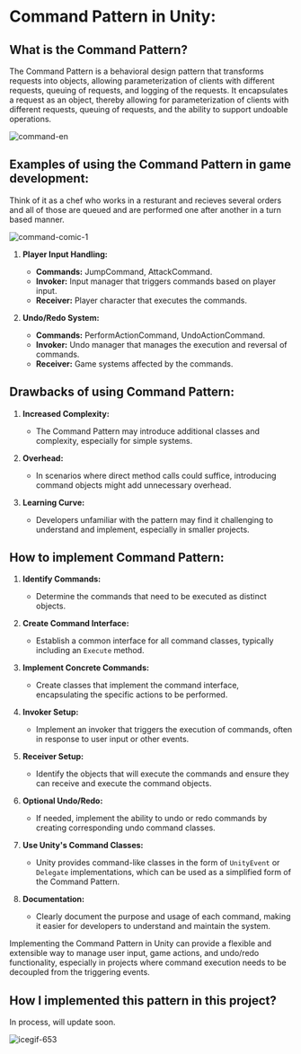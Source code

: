 # **Command Pattern in Unity:**

## **What is the Command Pattern?**

The Command Pattern is a behavioral design pattern that transforms requests into objects, allowing parameterization of clients with different requests, queuing of requests, and logging of the requests. It encapsulates a request as an object, thereby allowing for parameterization of clients with different requests, queuing of requests, and the ability to support undoable operations.

![command-en](https://github.com/iAmSidh108/DP_CommandPattern/assets/63715240/10428dc8-8d3e-4632-a87e-b7b9796cccca)

## **Examples of using the Command Pattern in game development:**

   Think of it as a chef who works in a resturant and recieves several orders and all of those are queued and are performed one after another in a turn based manner.
   
   ![command-comic-1](https://github.com/iAmSidh108/DP_CommandPattern/assets/63715240/a79266b0-a5ae-4ade-a96d-5a7d6078180c)

1. **Player Input Handling:**
   - **Commands:** JumpCommand, AttackCommand.
   - **Invoker:** Input manager that triggers commands based on player input.
   - **Receiver:** Player character that executes the commands.

2. **Undo/Redo System:**
   - **Commands:** PerformActionCommand, UndoActionCommand.
   - **Invoker:** Undo manager that manages the execution and reversal of commands.
   - **Receiver:** Game systems affected by the commands.

## **Drawbacks of using Command Pattern:**

1. **Increased Complexity:**
   - The Command Pattern may introduce additional classes and complexity, especially for simple systems.

2. **Overhead:**
   - In scenarios where direct method calls could suffice, introducing command objects might add unnecessary overhead.

3. **Learning Curve:**
   - Developers unfamiliar with the pattern may find it challenging to understand and implement, especially in smaller projects.

## **How to implement Command Pattern:**

1. **Identify Commands:**
   - Determine the commands that need to be executed as distinct objects.

2. **Create Command Interface:**
   - Establish a common interface for all command classes, typically including an `Execute` method.

3. **Implement Concrete Commands:**
   - Create classes that implement the command interface, encapsulating the specific actions to be performed.

4. **Invoker Setup:**
   - Implement an invoker that triggers the execution of commands, often in response to user input or other events.

5. **Receiver Setup:**
   - Identify the objects that will execute the commands and ensure they can receive and execute the command objects.

6. **Optional Undo/Redo:**
   - If needed, implement the ability to undo or redo commands by creating corresponding undo command classes.

7. **Use Unity's Command Classes:**
   - Unity provides command-like classes in the form of `UnityEvent` or `Delegate` implementations, which can be used as a simplified form of the Command Pattern.

8. **Documentation:**
   - Clearly document the purpose and usage of each command, making it easier for developers to understand and maintain the system.

Implementing the Command Pattern in Unity can provide a flexible and extensible way to manage user input, game actions, and undo/redo functionality, especially in projects where command execution needs to be decoupled from the triggering events.

## How I implemented this pattern in this project?
   In process, will update soon.
   
![icegif-653](https://github.com/iAmSidh108/DP_CommandPattern/assets/63715240/74551f1c-89fd-4264-a494-55e7d2e90e04)
